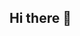 ## Hi there 👋

<!--
**RGolgenBear/RGolgenBear** is a ✨ _special_ ✨ repository because its `README.md` (this file) appears on your GitHub profile.

Here are some ideas to get you started:

I'm a person excited to start a little sidde business to fulfill people's wildest wildest custom board game requests.
-->

